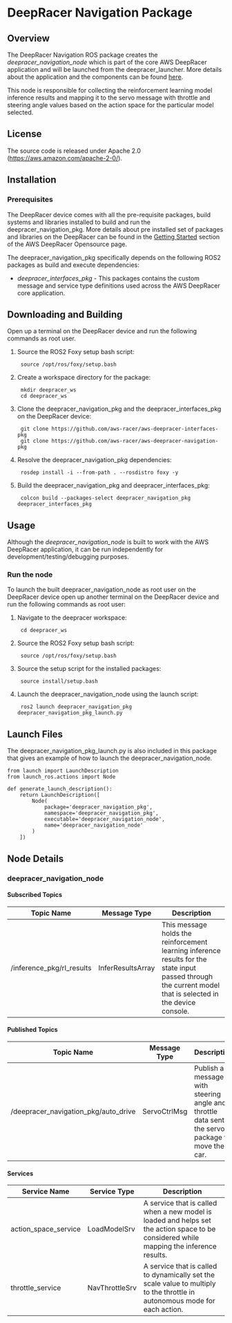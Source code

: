 # DeepRacer Navigation Package 

## Overview

The DeepRacer Navigation ROS package creates the *deepracer_navigation_node* which is part of the core AWS DeepRacer application and will be launched from the deepracer_launcher. More details about the application and the components can be found [here](https://github.com/aws-racer/aws-deepracer-launcher).

This node is responsible for collecting the reinforcement learning model inference results and mapping it to the servo message with throttle and steering angle values based on the action space for the particular model selected.

## License

The source code is released under Apache 2.0 (https://aws.amazon.com/apache-2-0/).

## Installation

### Prerequisites

The DeepRacer device comes with all the pre-requisite packages, build systems and libraries installed to build and run the deepracer_navigation_pkg. More details about pre installed set of packages and libraries on the DeepRacer can be found in the [Getting Started](https://github.com/aws-racer/aws-deepracer-launcher/blob/main/getting-started.md) section of the AWS DeepRacer Opensource page.

The deepracer_navigation_pkg specifically depends on the following ROS2 packages as build and execute dependencies:

* *deepracer_interfaces_pkg* - This packages contains the custom message and service type definitions used across the AWS DeepRacer core application.

## Downloading and Building

Open up a terminal on the DeepRacer device and run the following commands as root user.

1. Source the ROS2 Foxy setup bash script:

        source /opt/ros/foxy/setup.bash 

1. Create a workspace directory for the package:

        mkdir deepracer_ws
        cd deepracer_ws

1. Clone the deepracer_navigation_pkg and the deepracer_interfaces_pkg on the DeepRacer device:

        git clone https://github.com/aws-racer/aws-deepracer-interfaces-pkg
        git clone https://github.com/aws-racer/aws-deepracer-navigation-pkg

1. Resolve the deepracer_navigation_pkg dependencies:

        rosdep install -i --from-path . --rosdistro foxy -y

1. Build the deepracer_navigation_pkg and deepracer_interfaces_pkg:

        colcon build --packages-select deepracer_navigation_pkg deepracer_interfaces_pkg

## Usage

Although the *deepracer_navigation_node* is built to work with the AWS DeepRacer application, it can be run independently for development/testing/debugging purposes.

### Run the node

To launch the built deepracer_navigation_node as root user on the DeepRacer device open up another terminal on the DeepRacer device and run the following commands as root user:

1. Navigate to the deepracer workspace:

        cd deepracer_ws

1. Source the ROS2 Foxy setup bash script:

        source /opt/ros/foxy/setup.bash 

1. Source the setup script for the installed packages:

        source install/setup.bash 

1. Launch the deepracer_navigation_node using the launch script:

        ros2 launch deepracer_navigation_pkg deepracer_navigation_pkg_launch.py

## Launch Files

The deepracer_navigation_pkg_launch.py is also included in this package that gives an example of how to launch the deepracer_navigation_node.

    from launch import LaunchDescription
    from launch_ros.actions import Node

    def generate_launch_description():
        return LaunchDescription([
            Node(
                package='deepracer_navigation_pkg',
                namespace='deepracer_navigation_pkg',
                executable='deepracer_navigation_node',
                name='deepracer_navigation_node'
            )
        ])

## Node Details

### deepracer_navigation_node

#### Subscribed Topics

| Topic Name | Message Type | Description |
| ---------- | ------------ | ----------- |
|/inference_pkg/rl_results|InferResultsArray|This message holds the reinforcement learning inference results for the state input passed through the current model that is selected in the device console.|


#### Published Topics

| Topic Name | Message Type | Description |
| ---------- | ------------ | ----------- |
|/deepracer_navigation_pkg/auto_drive|ServoCtrlMsg|Publish a message with steering angle and throttle data sent to the servo package to move the car.|

#### Services

| Service Name | Service Type | Description |
| ---------- | ------------ | ----------- |
|action_space_service|LoadModelSrv|A service that is called when a new model is loaded and helps set the action space to be considered while mapping the inference results.|
|throttle_service|NavThrottleSrv|A service that is called to dynamically set the scale value to multiply to the throttle in autonomous mode for each action.|

